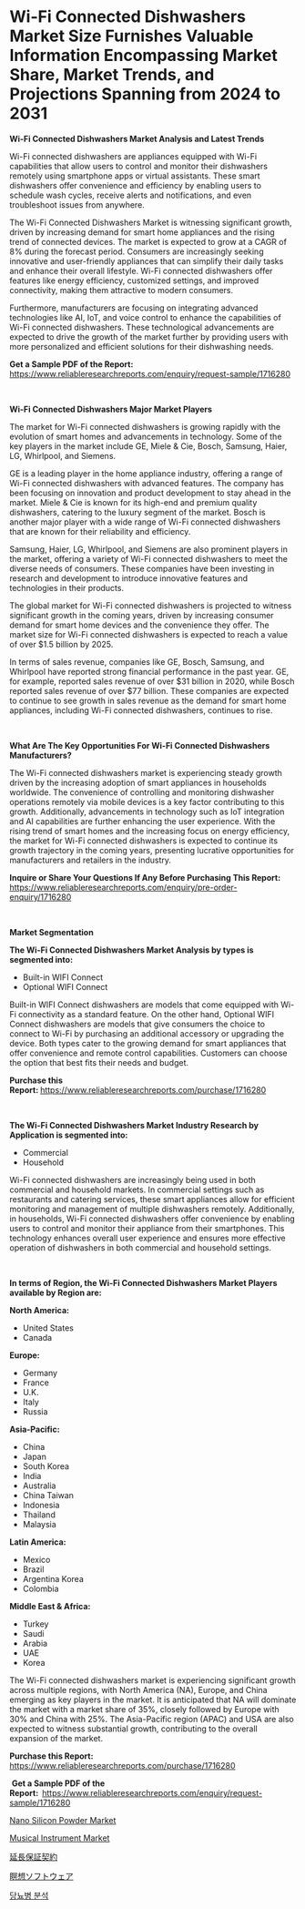 <p><h1>Wi-Fi Connected Dishwashers Market Size Furnishes Valuable Information Encompassing Market Share, Market Trends, and Projections Spanning from 2024 to 2031</h1></p><p><strong>Wi-Fi Connected Dishwashers Market Analysis and Latest Trends</strong></p>
<p><p>Wi-Fi connected dishwashers are appliances equipped with Wi-Fi capabilities that allow users to control and monitor their dishwashers remotely using smartphone apps or virtual assistants. These smart dishwashers offer convenience and efficiency by enabling users to schedule wash cycles, receive alerts and notifications, and even troubleshoot issues from anywhere.</p><p>The Wi-Fi Connected Dishwashers Market is witnessing significant growth, driven by increasing demand for smart home appliances and the rising trend of connected devices. The market is expected to grow at a CAGR of 8% during the forecast period. Consumers are increasingly seeking innovative and user-friendly appliances that can simplify their daily tasks and enhance their overall lifestyle. Wi-Fi connected dishwashers offer features like energy efficiency, customized settings, and improved connectivity, making them attractive to modern consumers.</p><p>Furthermore, manufacturers are focusing on integrating advanced technologies like AI, IoT, and voice control to enhance the capabilities of Wi-Fi connected dishwashers. These technological advancements are expected to drive the growth of the market further by providing users with more personalized and efficient solutions for their dishwashing needs.</p></p>
<p><strong>Get a Sample PDF of the Report:&nbsp;</strong> <a href="https://www.reliableresearchreports.com/enquiry/request-sample/1716280">https://www.reliableresearchreports.com/enquiry/request-sample/1716280</a></p>
<p>&nbsp;</p>
<p><strong>Wi-Fi Connected Dishwashers Major Market Players</strong></p>
<p><p>The market for Wi-Fi connected dishwashers is growing rapidly with the evolution of smart homes and advancements in technology. Some of the key players in the market include GE, Miele & Cie, Bosch, Samsung, Haier, LG, Whirlpool, and Siemens.</p><p>GE is a leading player in the home appliance industry, offering a range of Wi-Fi connected dishwashers with advanced features. The company has been focusing on innovation and product development to stay ahead in the market. Miele & Cie is known for its high-end and premium quality dishwashers, catering to the luxury segment of the market. Bosch is another major player with a wide range of Wi-Fi connected dishwashers that are known for their reliability and efficiency.</p><p>Samsung, Haier, LG, Whirlpool, and Siemens are also prominent players in the market, offering a variety of Wi-Fi connected dishwashers to meet the diverse needs of consumers. These companies have been investing in research and development to introduce innovative features and technologies in their products.</p><p>The global market for Wi-Fi connected dishwashers is projected to witness significant growth in the coming years, driven by increasing consumer demand for smart home devices and the convenience they offer. The market size for Wi-Fi connected dishwashers is expected to reach a value of over $1.5 billion by 2025.</p><p>In terms of sales revenue, companies like GE, Bosch, Samsung, and Whirlpool have reported strong financial performance in the past year. GE, for example, reported sales revenue of over $31 billion in 2020, while Bosch reported sales revenue of over $77 billion. These companies are expected to continue to see growth in sales revenue as the demand for smart home appliances, including Wi-Fi connected dishwashers, continues to rise.</p></p>
<p>&nbsp;</p>
<p><strong>What Are The Key Opportunities For Wi-Fi Connected Dishwashers Manufacturers?</strong></p>
<p><p>The Wi-Fi connected dishwashers market is experiencing steady growth driven by the increasing adoption of smart appliances in households worldwide. The convenience of controlling and monitoring dishwasher operations remotely via mobile devices is a key factor contributing to this growth. Additionally, advancements in technology such as IoT integration and AI capabilities are further enhancing the user experience. With the rising trend of smart homes and the increasing focus on energy efficiency, the market for Wi-Fi connected dishwashers is expected to continue its growth trajectory in the coming years, presenting lucrative opportunities for manufacturers and retailers in the industry.</p></p>
<p><strong>Inquire or Share Your Questions If Any Before Purchasing This Report:</strong> <a href="https://www.reliableresearchreports.com/enquiry/pre-order-enquiry/1716280">https://www.reliableresearchreports.com/enquiry/pre-order-enquiry/1716280</a></p>
<p>&nbsp;</p>
<p><strong>Market Segmentation</strong></p>
<p><strong>The Wi-Fi Connected Dishwashers Market Analysis by types is segmented into:</strong></p>
<p><ul><li>Built-in WIFI Connect</li><li>Optional WIFI Connect</li></ul></p>
<p><p>Built-in WIFI Connect dishwashers are models that come equipped with Wi-Fi connectivity as a standard feature. On the other hand, Optional WIFI Connect dishwashers are models that give consumers the choice to connect to Wi-Fi by purchasing an additional accessory or upgrading the device. Both types cater to the growing demand for smart appliances that offer convenience and remote control capabilities. Customers can choose the option that best fits their needs and budget.</p></p>
<p><strong>Purchase this Report:&nbsp;</strong><a href="https://www.reliableresearchreports.com/purchase/1716280">https://www.reliableresearchreports.com/purchase/1716280</a></p>
<p>&nbsp;</p>
<p><strong>The Wi-Fi Connected Dishwashers Market Industry Research by Application is segmented into:</strong></p>
<p><ul><li>Commercial</li><li>Household</li></ul></p>
<p><p>Wi-Fi connected dishwashers are increasingly being used in both commercial and household markets. In commercial settings such as restaurants and catering services, these smart appliances allow for efficient monitoring and management of multiple dishwashers remotely. Additionally, in households, Wi-Fi connected dishwashers offer convenience by enabling users to control and monitor their appliance from their smartphones. This technology enhances overall user experience and ensures more effective operation of dishwashers in both commercial and household settings.</p></p>
<p>&nbsp;</p>
<p><strong>In terms of Region, the Wi-Fi Connected Dishwashers Market Players available by Region are:</strong></p>
<p>
    <p> <strong> North America: </strong>
        <ul>
            <li>United States</li>
            <li>Canada</li>
        </ul>
        </p> 
    <p> <strong> Europe: </strong>
        <ul>
            <li>Germany</li>
            <li>France</li>
            <li>U.K.</li>
            <li>Italy</li>
            <li>Russia</li>
        </ul>
        </p> 
    <p> <strong> Asia-Pacific: </strong>
        <ul>
            <li>China</li>
            <li>Japan</li>
            <li>South Korea</li>
            <li>India</li>
            <li>Australia</li>
            <li>China Taiwan</li>
            <li>Indonesia</li>
            <li>Thailand</li>
            <li>Malaysia</li>
        </ul>
        </p> 
    <p> <strong> Latin America: </strong>
        <ul>
            <li>Mexico</li>
            <li>Brazil</li>
            <li>Argentina Korea</li>
            <li>Colombia</li>
        </ul>
        </p> 
    <p> <strong> Middle East & Africa: </strong>
        <ul>
            <li>Turkey</li>
            <li>Saudi</li>
            <li>Arabia</li>
            <li>UAE</li>
            <li>Korea</li>
        </ul>
    </p>
    </p>
<p><p>The Wi-Fi connected dishwashers market is experiencing significant growth across multiple regions, with North America (NA), Europe, and China emerging as key players in the market. It is anticipated that NA will dominate the market with a market share of 35%, closely followed by Europe with 30% and China with 25%. The Asia-Pacific region (APAC) and USA are also expected to witness substantial growth, contributing to the overall expansion of the market.</p></p>
<p><strong>Purchase this Report: </strong><a href="https://www.reliableresearchreports.com/purchase/1716280">https://www.reliableresearchreports.com/purchase/1716280</a></p>
<p>&nbsp;<strong>Get a Sample PDF of the Report:&nbsp;&nbsp;</strong><a href="https://www.reliableresearchreports.com/enquiry/request-sample/1716280">https://www.reliableresearchreports.com/enquiry/request-sample/1716280</a></p>
<p><strong></strong></p>
<p><p><a href="https://butternut-bug-553.notion.site/Nano-Silicon-Powder-Market-Furnish-Information-about-Market-Size-Market-Share-Market-Dynamics-and-0f60c7e9a09a41858e47cd87a0f274b4">Nano Silicon Powder Market</a></p><p><a href="https://view.publitas.com/reportprime-1/musical-instrument-market-size-market-share-and-global-market-analysis-report-2024-2031/">Musical Instrument Market</a></p><p><a href="https://medium.com/@soamybahemax/%E6%8B%A1%E5%BC%B5%E4%BF%9D%E8%A8%BC%E5%A5%91%E7%B4%84%E3%81%AE%E5%B8%82%E5%A0%B4%E3%83%A1%E3%83%88%E3%83%AA%E3%82%AF%E3%82%B9%E3%81%AE%E8%A7%A3%E8%AA%AD-%E5%B8%82%E5%A0%B4%E3%82%B7%E3%82%A7%E3%82%A2-%E3%83%88%E3%83%AC%E3%83%B3%E3%83%89-%E6%88%90%E9%95%B7%E3%83%91%E3%82%BF%E3%83%BC%E3%83%B3-d4ee2055033d">延長保証契約</a></p><p><a href="https://medium.com/@soamybahemax/%E7%9E%91%E6%83%B3%E3%82%BD%E3%83%95%E3%83%88%E3%82%A6%E3%82%A7%E3%82%A2%E5%B8%82%E5%A0%B4%E3%81%AF-%E5%B8%82%E5%A0%B4%E3%82%B7%E3%82%A7%E3%82%A2-%E3%82%B5%E3%82%A4%E3%82%BA-2031%E5%B9%B4%E3%81%BE%E3%81%A7%E3%81%AE%E4%BA%88%E6%B8%AC%E3%81%AB%E7%84%A6%E7%82%B9%E3%82%92%E5%BD%93%E3%81%A6%E3%81%A6%E3%81%84%E3%81%BE%E3%81%99-ad3b24d3e4f4">瞑想ソフトウェア</a></p><p><a href="https://medium.com/@josephweaver29/%EB%8B%B9%EB%87%A8-%EA%B2%80%EC%82%AC-%EC%8B%9C%EC%9E%A5-%EB%B3%B4%EA%B3%A0%EC%84%9C%EB%8A%94-%EC%9D%B4-%EC%8B%9C%EC%9E%A5%EC%9D%98-%EC%B5%9C%EC%8B%A0-%ED%8A%B8%EB%A0%8C%EB%93%9C%EC%99%80-%EC%84%B1%EC%9E%A5-%EA%B8%B0%ED%9A%8C%EB%A5%BC-%EB%B3%B4%EC%97%AC%EC%A4%8D%EB%8B%88%EB%8B%A4-53ef61971109">당뇨병 분석</a></p></p>